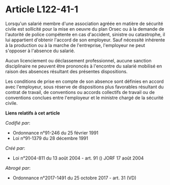 # Article L122-41-1

Lorsqu'un salarié membre d'une association agréée en matière de sécurité civile est sollicité pour la mise en oeuvre du plan
Orsec ou à la demande de l'autorité de police compétente en cas d'accident, sinistre ou catastrophe, il lui appartient
d'obtenir l'accord de son employeur. Sauf nécessité inhérente à la production ou à la marche de l'entreprise, l'employeur ne
peut s'opposer à l'absence du salarié.

Aucun licenciement ou déclassement professionnel, aucune sanction disciplinaire ne peuvent être prononcés à l'encontre du
salarié mobilisé en raison des absences résultant des présentes dispositions.

Les conditions de prise en compte de son absence sont définies en accord avec l'employeur, sous réserve de dispositions plus
favorables résultant du contrat de travail, de conventions ou accords collectifs de travail ou de conventions conclues entre
l'employeur et le ministre chargé de la sécurité civile.

**Liens relatifs à cet article**

_Codifié par_:

  - Ordonnance n°91-246 du 25 février 1991
  - Loi n°91-1379 du 28 décembre 1991

_Créé par_:

  - Loi n°2004-811 du 13 août 2004 - art. 91 () JORF 17 août 2004

_Abrogé par_:

  - Ordonnance n°2017-1491 du 25 octobre 2017 - art. 31 (VD)
